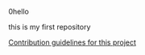 
0hello

this is my first repository

[Contribution guidelines for this project](docs/CONTRIBUTING.md)

  
 

